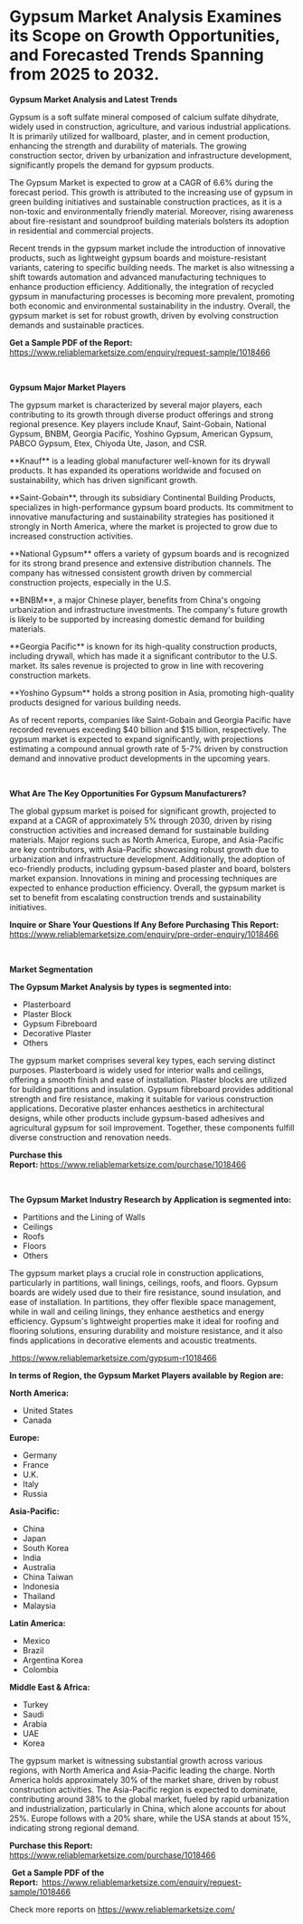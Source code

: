 <p><h1>Gypsum Market Analysis Examines its Scope on Growth Opportunities, and Forecasted Trends Spanning from 2025 to 2032.</h1></p><p><strong>Gypsum Market Analysis and Latest Trends</strong></p>
<p><p>Gypsum is a soft sulfate mineral composed of calcium sulfate dihydrate, widely used in construction, agriculture, and various industrial applications. It is primarily utilized for wallboard, plaster, and in cement production, enhancing the strength and durability of materials. The growing construction sector, driven by urbanization and infrastructure development, significantly propels the demand for gypsum products.</p><p>The Gypsum Market is expected to grow at a CAGR of 6.6% during the forecast period. This growth is attributed to the increasing use of gypsum in green building initiatives and sustainable construction practices, as it is a non-toxic and environmentally friendly material. Moreover, rising awareness about fire-resistant and soundproof building materials bolsters its adoption in residential and commercial projects.</p><p>Recent trends in the gypsum market include the introduction of innovative products, such as lightweight gypsum boards and moisture-resistant variants, catering to specific building needs. The market is also witnessing a shift towards automation and advanced manufacturing techniques to enhance production efficiency. Additionally, the integration of recycled gypsum in manufacturing processes is becoming more prevalent, promoting both economic and environmental sustainability in the industry. Overall, the gypsum market is set for robust growth, driven by evolving construction demands and sustainable practices.</p></p>
<p><strong>Get a Sample PDF of the Report:&nbsp;</strong> <a href="https://www.reliablemarketsize.com/enquiry/request-sample/1018466?utm_campaign=3101&utm_medium=2&utm_source=Github&utm_content=ia&utm_term=31032025&utm_id=gypsum">https://www.reliablemarketsize.com/enquiry/request-sample/1018466</a></p>
<p>&nbsp;</p>
<p><strong>Gypsum Major Market Players</strong></p>
<p><p>The gypsum market is characterized by several major players, each contributing to its growth through diverse product offerings and strong regional presence. Key players include Knauf, Saint-Gobain, National Gypsum, BNBM, Georgia Pacific, Yoshino Gypsum, American Gypsum, PABCO Gypsum, Etex, Chiyoda Ute, Jason, and CSR.</p><p>**Knauf** is a leading global manufacturer well-known for its drywall products. It has expanded its operations worldwide and focused on sustainability, which has driven significant growth. </p><p>**Saint-Gobain**, through its subsidiary Continental Building Products, specializes in high-performance gypsum board products. Its commitment to innovative manufacturing and sustainability strategies has positioned it strongly in North America, where the market is projected to grow due to increased construction activities.</p><p>**National Gypsum** offers a variety of gypsum boards and is recognized for its strong brand presence and extensive distribution channels. The company has witnessed consistent growth driven by commercial construction projects, especially in the U.S.</p><p>**BNBM**, a major Chinese player, benefits from China's ongoing urbanization and infrastructure investments. The company's future growth is likely to be supported by increasing domestic demand for building materials.</p><p>**Georgia Pacific** is known for its high-quality construction products, including drywall, which has made it a significant contributor to the U.S. market. Its sales revenue is projected to grow in line with recovering construction markets.</p><p>**Yoshino Gypsum** holds a strong position in Asia, promoting high-quality products designed for various building needs. </p><p>As of recent reports, companies like Saint-Gobain and Georgia Pacific have recorded revenues exceeding $40 billion and $15 billion, respectively. The gypsum market is expected to expand significantly, with projections estimating a compound annual growth rate of 5-7% driven by construction demand and innovative product developments in the upcoming years.</p></p>
<p>&nbsp;</p>
<p><strong>What Are The Key Opportunities For Gypsum Manufacturers?</strong></p>
<p><p>The global gypsum market is poised for significant growth, projected to expand at a CAGR of approximately 5% through 2030, driven by rising construction activities and increased demand for sustainable building materials. Major regions such as North America, Europe, and Asia-Pacific are key contributors, with Asia-Pacific showcasing robust growth due to urbanization and infrastructure development. Additionally, the adoption of eco-friendly products, including gypsum-based plaster and board, bolsters market expansion. Innovations in mining and processing techniques are expected to enhance production efficiency. Overall, the gypsum market is set to benefit from escalating construction trends and sustainability initiatives.</p></p>
<p><strong>Inquire or Share Your Questions If Any Before Purchasing This Report:</strong> <a href="https://www.reliablemarketsize.com/enquiry/pre-order-enquiry/1018466?utm_campaign=3101&utm_medium=2&utm_source=Github&utm_content=ia&utm_term=31032025&utm_id=gypsum">https://www.reliablemarketsize.com/enquiry/pre-order-enquiry/1018466</a></p>
<p>&nbsp;</p>
<p><strong>Market Segmentation</strong></p>
<p><strong>The Gypsum Market Analysis by types is segmented into:</strong></p>
<p><ul><li>Plasterboard</li><li>Plaster Block</li><li>Gypsum Fibreboard</li><li>Decorative Plaster</li><li>Others</li></ul></p>
<p><p>The gypsum market comprises several key types, each serving distinct purposes. Plasterboard is widely used for interior walls and ceilings, offering a smooth finish and ease of installation. Plaster blocks are utilized for building partitions and insulation. Gypsum fibreboard provides additional strength and fire resistance, making it suitable for various construction applications. Decorative plaster enhances aesthetics in architectural designs, while other products include gypsum-based adhesives and agricultural gypsum for soil improvement. Together, these components fulfill diverse construction and renovation needs.</p></p>
<p><strong>Purchase this Report:&nbsp;</strong><a href="https://www.reliablemarketsize.com/purchase/1018466?utm_campaign=3101&utm_medium=2&utm_source=Github&utm_content=ia&utm_term=31032025&utm_id=gypsum">https://www.reliablemarketsize.com/purchase/1018466</a></p>
<p>&nbsp;</p>
<p><strong>The Gypsum Market Industry Research by Application is segmented into:</strong></p>
<p><ul><li>Partitions and the Lining of Walls</li><li>Ceilings</li><li>Roofs</li><li>Floors</li><li>Others</li></ul></p>
<p><p>The gypsum market plays a crucial role in construction applications, particularly in partitions, wall linings, ceilings, roofs, and floors. Gypsum boards are widely used due to their fire resistance, sound insulation, and ease of installation. In partitions, they offer flexible space management, while in wall and ceiling linings, they enhance aesthetics and energy efficiency. Gypsum's lightweight properties make it ideal for roofing and flooring solutions, ensuring durability and moisture resistance, and it also finds applications in decorative elements and acoustic treatments.</p></p>
<p><a href="https://www.reliablemarketsize.com/gypsum-r1018466?utm_campaign=3101&utm_medium=2&utm_source=Github&utm_content=ia&utm_term=31032025&utm_id=gypsum">&nbsp;https://www.reliablemarketsize.com/gypsum-r1018466</a></p>
<p><strong>In terms of Region, the Gypsum Market Players available by Region are:</strong></p>
<p>
    <p> <strong> North America: </strong>
        <ul>
            <li>United States</li>
            <li>Canada</li>
        </ul>
        </p> 
    <p> <strong> Europe: </strong>
        <ul>
            <li>Germany</li>
            <li>France</li>
            <li>U.K.</li>
            <li>Italy</li>
            <li>Russia</li>
        </ul>
        </p> 
    <p> <strong> Asia-Pacific: </strong>
        <ul>
            <li>China</li>
            <li>Japan</li>
            <li>South Korea</li>
            <li>India</li>
            <li>Australia</li>
            <li>China Taiwan</li>
            <li>Indonesia</li>
            <li>Thailand</li>
            <li>Malaysia</li>
        </ul>
        </p> 
    <p> <strong> Latin America: </strong>
        <ul>
            <li>Mexico</li>
            <li>Brazil</li>
            <li>Argentina Korea</li>
            <li>Colombia</li>
        </ul>
        </p> 
    <p> <strong> Middle East & Africa: </strong>
        <ul>
            <li>Turkey</li>
            <li>Saudi</li>
            <li>Arabia</li>
            <li>UAE</li>
            <li>Korea</li>
        </ul>
    </p>
    </p>
<p><p>The gypsum market is witnessing substantial growth across various regions, with North America and Asia-Pacific leading the charge. North America holds approximately 30% of the market share, driven by robust construction activities. The Asia-Pacific region is expected to dominate, contributing around 38% to the global market, fueled by rapid urbanization and industrialization, particularly in China, which alone accounts for about 25%. Europe follows with a 20% share, while the USA stands at about 15%, indicating strong regional demand.</p></p>
<p><strong>Purchase this Report: </strong><a href="https://www.reliablemarketsize.com/purchase/1018466?utm_campaign=3101&utm_medium=2&utm_source=Github&utm_content=ia&utm_term=31032025&utm_id=gypsum">https://www.reliablemarketsize.com/purchase/1018466</a></p>
<p>&nbsp;<strong>Get a Sample PDF of the Report:&nbsp;&nbsp;</strong><a href="https://www.reliablemarketsize.com/enquiry/request-sample/1018466?utm_campaign=3101&utm_medium=2&utm_source=Github&utm_content=ia&utm_term=31032025&utm_id=gypsum">https://www.reliablemarketsize.com/enquiry/request-sample/1018466</a></p>
<p><strong></strong></p>
<p>Check more reports on <a href="https://www.reliablemarketsize.com/?utm_campaign=3101&utm_medium=2&utm_source=Github&utm_content=ia&utm_term=31032025&utm_id=gypsum">https://www.reliablemarketsize.com/</a></p>